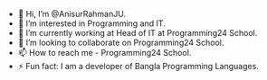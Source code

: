 - 👋 Hi, I’m @AnisurRahmanJU.
- 👀 I’m interested in Programming and IT.
- 🌱 I’m currently working at Head of IT at Programming24 School.
- 💞️ I’m looking to collaborate on Programming24 School.
- 📫 How to reach me - Programming24 School.
- ⚡ Fun fact: I am a developer of Bangla Programming Languages.
